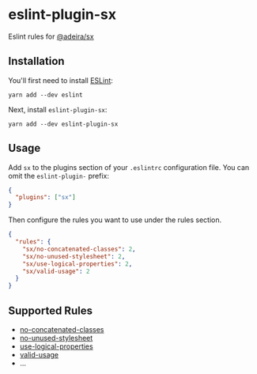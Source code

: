 # eslint-plugin-sx

Eslint rules for [@adeira/sx](https://www.npmjs.com/package/@adeira/sx)

## Installation

You'll first need to install [ESLint](http://eslint.org):

```
yarn add --dev eslint
```

Next, install `eslint-plugin-sx`:

```
yarn add --dev eslint-plugin-sx
```

## Usage

Add `sx` to the plugins section of your `.eslintrc` configuration file. You can omit the `eslint-plugin-` prefix:

```json
{
  "plugins": ["sx"]
}
```

Then configure the rules you want to use under the rules section.

```json
{
  "rules": {
    "sx/no-concatenated-classes": 2,
    "sx/no-unused-stylesheet": 2,
    "sx/use-logical-properties": 2,
    "sx/valid-usage": 2
  }
}
```

## Supported Rules

- [no-concatenated-classes](docs/rules/no-concatenated-classes.md)
- [no-unused-stylesheet](docs/rules/no-unused-stylesheet.md)
- [use-logical-properties](docs/rules/use-logical-properties.md)
- [valid-usage](docs/rules/valid-usage.md)
- ...
